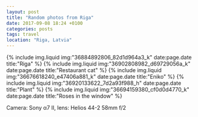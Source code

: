 ```yaml
---
layout: post
title: "Random photos from Riga"
date: 2017-09-08 18:24 +0100
categories: posts
tags: travel
location: "Riga, Latvia"
---
```


{% include img.liquid img:"36884892806_82d1d964a3_k" date:page.date title:"Riga" %}
{% include img.liquid img:"36902808982_d69729056a_k" date:page.date title:"Restaurant cat" %}
{% include img.liquid img:"36676618240_e47406a881_k" date:page.date title:"Eniko" %}
{% include img.liquid img:"36920133622_7d2a93f988_h" date:page.date title:"Plant" %}
{% include img.liquid img:"36694159380_cf0d0d4770_k" date:page.date title:"Roses in the window" %}

Camera: Sony α7 II, lens: Helios 44-2 58mm f/2
